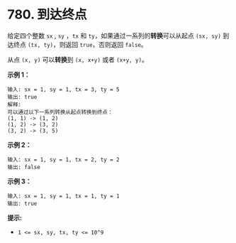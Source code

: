 # 780. 到达终点

给定四个整数 `sx` , `sy` ，`tx` 和 `ty`，如果通过一系列的**转换**可以从起点 `(sx, sy)` 到达终点 `(tx, ty)`，则返回 `true`，否则返回 `false`。

从点 `(x, y)` 可以**转换**到 `(x, x+y)` 或者 `(x+y, y)`。

**示例 1：**

```()
输入: sx = 1, sy = 1, tx = 3, ty = 5
输出: true
解释:
可以通过以下一系列转换从起点转换到终点：
(1, 1) -> (1, 2)
(1, 2) -> (3, 2)
(3, 2) -> (3, 5)
```

**示例 2：**

```()
输入: sx = 1, sy = 1, tx = 2, ty = 2 
输出: false
```

**示例 3：**

```()
输入: sx = 1, sy = 1, tx = 1, ty = 1 
输出: true
```

**提示:**

- `1 <= sx, sy, tx, ty <= 10^9`
